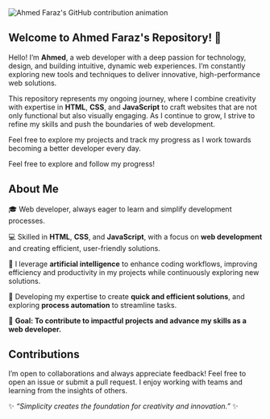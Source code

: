 <picture align="center">
  <source media="(prefers-color-scheme: dark)" srcset="https://raw.githubusercontent.com/ahmedfaraz-dev/ahmedfaraz-dev/main/path-to-image/snake-dark.svg">
  <source media="(prefers-color-scheme: light)" srcset="https://raw.githubusercontent.com/ahmedfaraz-dev/ahmedfaraz-dev/main/path-to-image/snake-light.svg">
  <img align="center" alt="Ahmed Faraz's GitHub contribution animation" src="https://raw.githubusercontent.com/ahmedfaraz-dev/ahmedfaraz-dev/main/path-to-image/snake.svg">
</picture>



## Welcome to Ahmed Faraz's Repository! 🚀

Hello! I’m **Ahmed**, a web developer with a deep passion for technology, design, and building intuitive, dynamic web experiences. I’m constantly exploring new tools and techniques to deliver innovative, high-performance web solutions.

This repository represents my ongoing journey, where I combine creativity with expertise in **HTML**, **CSS**, and **JavaScript** to craft websites that are not only functional but also visually engaging. As I continue to grow, I strive to refine my skills and push the boundaries of web development.

Feel free to explore my projects and track my progress as I work towards becoming a better developer every day.

Feel free to explore and follow my progress!

## About Me
🎓 Web developer, always eager to learn and simplify development processes.

💻 Skilled in **HTML**, **CSS**, and **JavaScript**, with a focus on **web development** and creating efficient, user-friendly solutions.

🤖 I leverage **artificial intelligence** to enhance coding workflows, improving efficiency and productivity in my projects while continuously exploring new solutions.

🌱 Developing my expertise to create **quick and efficient solutions**, and exploring **process automation** to streamline tasks.

🎯 **Goal: To contribute to impactful projects and advance my skills as a web developer.**

## Contributions
 
I’m open to collaborations and always appreciate feedback! Feel free to open an issue or submit a pull request. I enjoy working with teams and learning from the insights of others.

✨ _“Simplicity creates the foundation for creativity and innovation.”_ ✨





